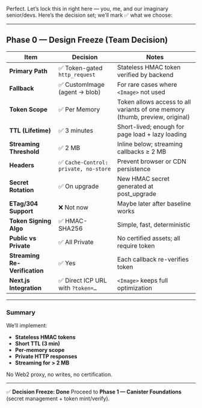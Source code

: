 Perfect. Let’s lock this in right here — you, me, and our imaginary senior/devs.
Here’s the decision set; we’ll mark ✅ what we choose:

---

## Phase 0 — Design Freeze (Team Decision)

| Item                          | Decision                              | Notes                                                                        |
| ----------------------------- | ------------------------------------- | ---------------------------------------------------------------------------- |
| **Primary Path**              | ✅ Token-gated `http_request`         | Stateless HMAC token verified by backend                                     |
| **Fallback**                  | ✅ CustomImage (agent → blob)         | For rare cases where `<Image>` not used                                      |
| **Token Scope**               | ✅ Per Memory                         | Token allows access to all variants of one memory (thumb, preview, original) |
| **TTL (Lifetime)**            | ✅ 3 minutes                          | Short-lived; enough for page load + lazy loading                             |
| **Streaming Threshold**       | ✅ 2 MB                               | Inline below; streaming callbacks ≥ 2 MB                                     |
| **Headers**                   | ✅ `Cache-Control: private, no-store` | Prevent browser or CDN persistence                                           |
| **Secret Rotation**           | ✅ On upgrade                         | New HMAC secret generated at post_upgrade                                    |
| **ETag/304 Support**          | ❌ Not now                            | Maybe later after baseline works                                             |
| **Token Signing Algo**        | ✅ HMAC-SHA256                        | Simple, fast, deterministic                                                  |
| **Public vs Private**         | ✅ All Private                        | No certified assets; all require token                                       |
| **Streaming Re-Verification** | ✅ Yes                                | Each callback re-verifies token                                              |
| **Next.js Integration**       | ✅ Direct ICP URL with `?token=…`     | `<Image>` keeps full optimization                                            |

---

### Summary

We’ll implement:

- **Stateless HMAC tokens**
- **Short TTL (3 min)**
- **Per-memory scope**
- **Private HTTP responses**
- **Streaming for > 2 MB**

No Web2 proxy, no writes, no certification.

---

✅ **Decision Freeze: Done**
Proceed to **Phase 1 — Canister Foundations** (secret management + token mint/verify).
